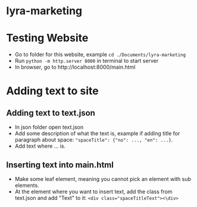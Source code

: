 # lyra-marketing
# Testing Website
* Go to folder for this website, example `cd ./Documents/lyra-marketing`
* Run `python -m http.server 8000` in terminal to start server
* In browser, go to http://localhost:8000/main.html

# Adding text to site
## Adding text to text.json
* In json folder open text.json
* Add some description of what the text is, example if adding title for paragraph about space: `"spaceTitle": {"no": ..., "en": ...}`.
* Add text where ... is.

## Inserting text into main.html
* Make some leaf element, meaning you cannot pick an element with sub elements.
* At the element where you want to insert text, add the class from text.json and add "Text" to it: `<div class="spaceTitleText"><\div>` 
